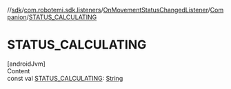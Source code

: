 //[sdk](../../../../index.md)/[com.robotemi.sdk.listeners](../../index.md)/[OnMovementStatusChangedListener](../index.md)/[Companion](index.md)/[STATUS_CALCULATING](-s-t-a-t-u-s_-c-a-l-c-u-l-a-t-i-n-g.md)



# STATUS_CALCULATING  
[androidJvm]  
Content  
const val [STATUS_CALCULATING](-s-t-a-t-u-s_-c-a-l-c-u-l-a-t-i-n-g.md): [String](https://kotlinlang.org/api/latest/jvm/stdlib/kotlin/-string/index.html)  



